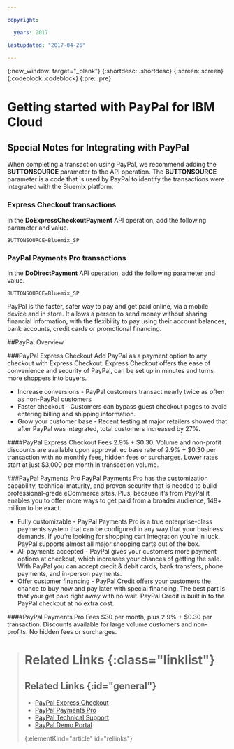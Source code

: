 ```yaml
---

copyright:

  years: 2017

lastupdated: "2017-04-26"

---
```


{:new_window: target="_blank"}
{:shortdesc: .shortdesc}
{:screen:.screen}
{:codeblock:.codeblock}
{:pre: .pre}


# Getting started with PayPal for IBM Cloud

## Special Notes for Integrating with PayPal
When completing a transaction using PayPal, we recommend adding the **BUTTONSOURCE** parameter to the API operation.  The **BUTTONSOURCE** parameter is a code that is used by PayPal to identify the transactions were integrated with the Bluemix platform.

### Express Checkout transactions

In the **DoExpressCheckoutPayment** API operation, add the following parameter and value.

```
BUTTONSOURCE=Bluemix_SP
```

### PayPal Payments Pro transactions

In the **DoDirectPayment** API operation, add the following parameter and value.

```
BUTTONSOURCE=Bluemix_SP
```
 
PayPal is the faster, safer way to pay and get paid online, via a mobile device and in store. It allows a person to send money without sharing financial information, with the flexibility to pay using their account balances, bank accounts, credit cards or promotional financing.

##PayPal Overview

###PayPal Express Checkout
Add PayPal as a payment option to any checkout with Express Checkout. Express Checkout offers the ease of convenience and security of PayPal, can be set up in minutes and turns more shoppers into buyers. 

* Increase conversions - PayPal customers transact nearly twice as often as non-PayPal customers
* Faster checkout - Customers can bypass guest checkout pages to avoid entering billing and shipping information.
* Grow your customer base - Recent testing at major retailers showed that after PayPal was integrated, total customers increased by 27%.

####PayPal Express Checkout Fees
2.9% + $0.30. Volume and non-profit discounts are available upon approval. ec base rate of 2.9% + $0.30 per transaction with no monthly fees, hidden fees or surcharges. Lower rates start at just $3,000 per month in transaction volume. 

###PayPal Payments Pro
PayPal Payments Pro has the customization capability, technical maturity, and proven security that is needed to build professional-grade eCommerce sites. Plus, because it’s from PayPal it enables you to offer more ways to get paid from a broader audience, 148+ million to be exact. 


* Fully customizable - PayPal Payments Pro is a true enterprise-class payments system that can be configured in any way that your business demands. If you’re looking for shopping cart integration you’re in luck. PayPal supports almost all major shopping carts out of the box.
* All payments accepted - PayPal gives your customers more payment options at checkout, which increases your chances of getting the sale. With PayPal you can accept credit & debit cards, bank transfers, phone payments, and in-person payments.
* Offer customer financing - PayPal Credit offers your customers the chance to buy now and pay later with special financing. The best part is that your get paid right away with no wait. PayPal Credit is built in to the PayPal checkout at no extra cost.

####PayPal Payments Pro Fees
$30 per month, plus 2.9% + $0.30 per transaction.
Discounts available for large volume customers and non-profits. No hidden fees or surcharges. 

># Related Links {:class="linklist"}
>## Related Links {:id="general"}
>* [PayPal Express Checkout](https://www.paypal.com/webapps/mpp/express-checkout)
>* [PayPal Payments Pro](https://www.paypal.com/us/webapps/mpp/paypal-payments-pro)
>* [PayPal Technical Support](http://ppmts.custhelp.com/app/ask)
>* [PayPal Demo Portal](https://demo.paypal.com/home)
>
>{:elementKind="article" id="rellinks"}

